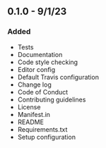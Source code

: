 ## 0.1.0 - 9/1/23

### Added

- Tests
- Documentation
- Code style checking
- Editor config
- Default Travis configuration
- Change log
- Code of Conduct
- Contributing guidelines
- License
- Manifest.in
- README
- Requirements.txt
- Setup configuration

